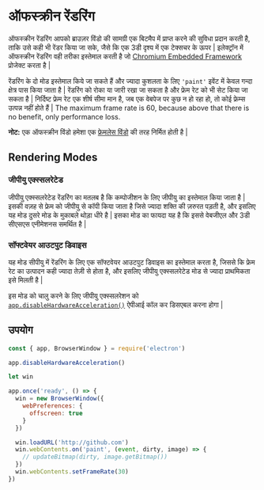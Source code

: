 # ऑफस्क्रीन रेंडरिंग

ऑफस्क्रीन रेंडरिंग आपको ब्राउज़र विंडो की सामग्री एक बिटमैप में प्राप्त करने की सुविधा प्रदान करती है, ताकि उसे कही भी रेंडर किया जा सके, जैसे कि एक 3डी दृश्य में एक टेक्सचर के ऊपर | इलेक्ट्रॉन में ऑफस्क्रीन रेंडरिंग वही तरीका इस्तेमाल करती है जो [Chromium Embedded Framework](https://bitbucket.org/chromiumembedded/cef) प्रोजेक्ट करता है |

रेंडरिंग के दो मोड इस्तेमाल किये जा सकते हैं और ज्यादा कुशलता के लिए `'paint'` इवेंट में केवल गन्दा क्षेत्र पास किया जाता है | रेंडरिंग को रोका या जारी रखा जा सकता है और फ्रेम रेट को भी सेट किया जा सकता है | निर्दिष्ट फ्रेम रेट एक शीर्ष सीमा मान है, जब एक वेबपेज पर कुछ न हो रहा हो, तो कोई फ्रेम्स उत्पन्न नहीं होते हैं | The maximum frame rate is 60, because above that there is no benefit, only performance loss.

**नोट:** एक ऑफस्क्रीन विंडो हमेशा एक [फ्रेमलेस विंडो](../api/frameless-window.md) की तरह निर्मित होती है |

## Rendering Modes

### जीपीयु एक्स्सलरेटेड

जीपीयु एक्स्सलरेटेड रेंडरिंग का मतलब है कि कम्पोजीशन के लिए जीपीयु का इस्तेमाल किया जाता है | इसकी वज़ह से फ्रेम को जीपीयु से कॉपी किया जाता है जिसे ज्यादा शक्ति की ज़रुरत पड़ती है, और इसलिए यह मोड दुसरे मोड के मुकाबले थोड़ा धीरे है | इसका मोड का फायदा यह है कि इससे वेबजीएल और 3डी सीएसएस एनीमेशनस समर्थित है |

### सॉफ्टवेयर आउटपुट डिवाइस

यह मोड सीपीयु में रेंडरिंग के लिए एक सॉफ्टवेयर आउटपुट डिवाइस का इस्तेमाल करता है, जिससे कि फ्रेम रेट का उत्पादन कही ज्यादा तेज़ी से होता है, और इसलिए जीपीयु एक्स्सलरेटेड मोड से ज्यादा प्राथमिकता इसे मिलती है |

इस मोड को चालु करने के लिए जीपीयु एक्स्सलरेशन को [`app.disableHardwareAcceleration()`](../api/app.md#appdisablehardwareacceleration) ऐपीआई कॉल कर डिसएबल करना होगा |

## उपयोग

```javascript
const { app, BrowserWindow } = require('electron')

app.disableHardwareAcceleration()

let win

app.once('ready', () => {
  win = new BrowserWindow({
    webPreferences: {
      offscreen: true
    }
  })

  win.loadURL('http://github.com')
  win.webContents.on('paint', (event, dirty, image) => {
    // updateBitmap(dirty, image.getBitmap())
  })
  win.webContents.setFrameRate(30)
})
```